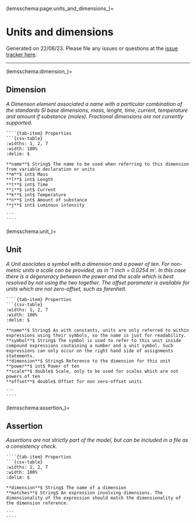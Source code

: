 
(lemsschema:page:units_and_dimensions_)=
# Units and dimensions



Generated on 22/08/23.
Please file any issues or questions at the [issue tracker here](https://github.com/LEMS/LEMS/issues).

---

(lemsschema:dimension_)=
## Dimension

<i>A Dimenson element associated a name with a particular combination of  the standards SI base dimensions, mass, lenght, time, current, temperature and amount if substance (moles). Fractional dimensions are not currently supported.</i>

`````{tab-set}
````{tab-item} Properties
```{csv-table}
:widths: 1, 2, 7
:width: 100%
:delim: $

**name**$ String$ The name to be used when referring to this dimension from variable declaration or units
**m**$ int$ Mass
**l**$ int$ Length
**t**$ int$ Time
**i**$ int$ Current
**k**$ int$ Temperature
**n**$ int$ Amount of substance
**j**$ int$ Luminous intensity

```
````
`````
(lemsschema:unit_)=
## Unit

<i>A Unit asociates a symbol with a dimension and a power of ten. For non-metric units a scale can be provided, as in '1 inch = 0.0254 m'. In this case there is a degeneracy between the power and the scale which is best resolved by not using the two together. The offset parameter is available for units which are not zero-offset, such as farenheit.</i>

`````{tab-set}
````{tab-item} Properties
```{csv-table}
:widths: 1, 2, 7
:width: 100%
:delim: $

**name**$ String$ As with constants, units are only referred to within expressions using their symbols, so the name is just for readability.
**symbol**$ String$ The symbol is used to refer to this unit inside compound expressions coutaining a number and a unit symbol. Such expressions can only occur on the right hand side of assignments statements.
**dimension**$ String$ Reference to the dimension for this unit
**power**$ int$ Power of ten
**scale**$ double$ Scale, only to be used for scales which are not powers of ten
**offset**$ double$ Offset for non zero-offset units

```
````
`````
(lemsschema:assertion_)=
## Assertion

<i>Assertions are not strictly part of the model, but can be included in a file as a consistency check.</i>

`````{tab-set}
````{tab-item} Properties
```{csv-table}
:widths: 1, 2, 7
:width: 100%
:delim: $

**dimension**$ String$ The name of a dimension
**matches**$ String$ An expression involving dimensions. The dimensionality of the expression should match the dimensionality of the dimension reference.

```
````
`````